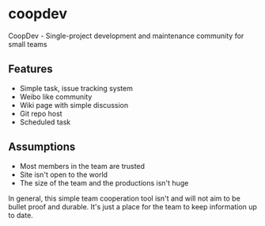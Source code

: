 coopdev
=======

CoopDev - Single-project development and maintenance community for small teams

Features
--------

 - Simple task, issue tracking system
 - Weibo like community
 - Wiki page with simple discussion
 - Git repo host
 - Scheduled task

Assumptions
-----------

 - Most members in the team are trusted
 - Site isn't open to the world
 - The size of the team and the productions isn't huge

In general, this simple team cooperation tool isn't and will not aim to be
bullet proof and durable. It's just a place for the team to keep information
up to date.
